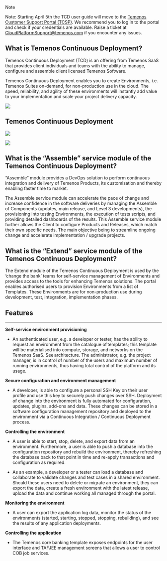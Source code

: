 > [!Note]
> Note: Starting April 5th the TCD user guide will move to the [Temenos Customer Support Portal (TCSP)](https://tcsp.temenos.com/TCD/Modules/TemenosContinuousDeployment/Overview/Overview.htm). We recommend you to log in to the portal and check if your credentials are available. Raise a ticket at [CloudPlatformSupport@temenos.com](CloudPlatformSupport@temenos.com) if you encounter any issues.


## **What is Temenos Continuous Deployment?**

Temenos Continuous Deployment (TCD) is an offering from Temenos SaaS that provides client individuals and teams with the ability to manage, configure and assemble client licensed Temenos Software.

Temenos Continuous Deployment enables you to create Environments, i.e. Temenos Suites on-demand, for non-production use in the cloud. The speed, reliability, and agility of these environments will instantly add value to your implementation and scale your project delivery capacity. 

![](./images/cloud-offering.png)


## **Temenos Continuous Deployment**

![](./images/tcd.png)

![](./images/tcd-details.png)

## **What is the “Assemble” service module of the Temenos Continuous Deployment?**

“Assemble” module provides a DevOps solution to perform continuous integration and delivery of Temenos Products, its customisation and thereby enabling faster time to market. 

The Assemble service module can accelerate the pace of change and increase confidence in the software deliveries by managing the Assemble of Components (updates, main release, and Level 3 developments), the provisioning into testing Environments, the execution of tests scripts, and providing detailed dashboards of the results. This Assemble service module further allows the Client to configure Products and Releases, which match their own specific needs. The main objective being to streamline ongoing change and accelerate implementation / upgrade projects. 

## **What is the “Extend” service module of the Temenos Continuous Deployment?**

The Extend module of the Temenos Continuous Deployment is used by the ‘change the bank’ teams for self-service management of Environments and provides access to the tools for enhancing Temenos solutions. The portal enables authorised users to provision Environments from a list of Templates. These Environments are for non-production use during development, test, integration, implementation phases. 

## **Features**

----------

**Self-service environment provisioning**

- An authenticated user, e.g. a developer or tester, has the ability to request an environment from the catalogue of templates; this template will be materialised into compute, storage, and networks on the Temenos SaaS. See architecture. The administrator, e.g. the project manager, is in control of number of the users and maximum number of running environments, thus having total control of the platform and its usage. 

**Secure configuration and environment management**

- A developer, is able to configure a personal SSH Key on their user profile and use this key to securely push changes over SSH. Deployment of change into the environment is fully automated for configuration, updates, plugins, add-ons and data. These changes can be stored in a software configuration management repository and deployed to the environment via a Continuous Integration / Continuous Deployment process. 

**Controlling the environment**

- A user is able to start, stop, delete, and export data from an environment. Furthermore, a user is able to push a database into the configuration repository and rebuild the environment, thereby refreshing the database back to that point in time and re-apply transactions and configuration as required. 

- As an example, a developer or a tester can load a database and collaborate to validate changes and test cases in a shared environment. Should these users need to delete or migrate an environment, they can export the data, create a fresh environment with the latest release, upload the data and continue working all managed through the portal.  

**Monitoring the environment**

- A user can export the application log data, monitor the status of the environments (started, starting, stopped, stopping, rebuilding), and see the results of any application deployments. 


**Controlling the application**

- The Temenos core banking template exposes endpoints for the user interface and TAFJEE management screens that allows a user to control COB job services. 



